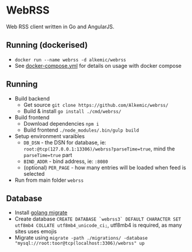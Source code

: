 # WebRSS

Web RSS client written in Go and AngularJS.

## Running (dockerised)
* ``docker run --name webrss -d alkemic/webrss``
* See [docker-compose.yml](./docker-compose.yml) for details on usage with docker compose

## Running

* Build backend
  * Get source ``git clone https://github.com/Alkemic/webrss/``
  * Build & install ``go install ./cmd/webrss/``
* Build frontend
  * Download dependencies ``npm i``
  * Build frontend ``./node_modules/.bin/gulp build``
* Setup environment varaibles
  * `DB_DSN` - the DSN for database, ie: `root:@tcp(127.0.0.1:13306)/webrss?parseTime=true`, mind the `parseTime=true` part
  * `BIND_ADDR` - bind address, ie: `:8080`
  * (optional) `PER_PAGE` - how many entries will be loaded when feed is selected
* Run from main folder ``webrss``

## Database

* Install [golang migrate](https://github.com/golang-migrate/migrate/tree/master/cmd/migrate#installation)
* Create database ``CREATE DATABASE `webrss3` DEFAULT CHARACTER SET utf8mb4 COLLATE utf8mb4_unicode_ci;``, 
utf8mb4 is required, as many sites uses emojis
* Migrate using ``migrate -path ./migrations/ -database "mysql://root:toor@tcp(localhost:3306)/webrss" up``
